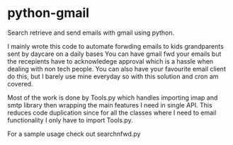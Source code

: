 # python-gmail
Search retrieve and send emails with gmail using python.

I mainly wrote this code to automate forwding emails to kids grandparents sent by daycare on a daily bases
You can have gmail fwd your emails but the recepients have to acknowledege approval which is a hassle when 
dealing with non tech people.
You can also have your favourite email client do this, but I barely use mine everyday so with this solution and cron am covered.

Most of the work is done by Tools.py which handles importing imap and smtp library then wrapping the  main features I need in single API. This reduces code duplication since for all the classes where I need to email functionality I only have to import Tools.py.

For a sample usage check out searchnfwd.py
